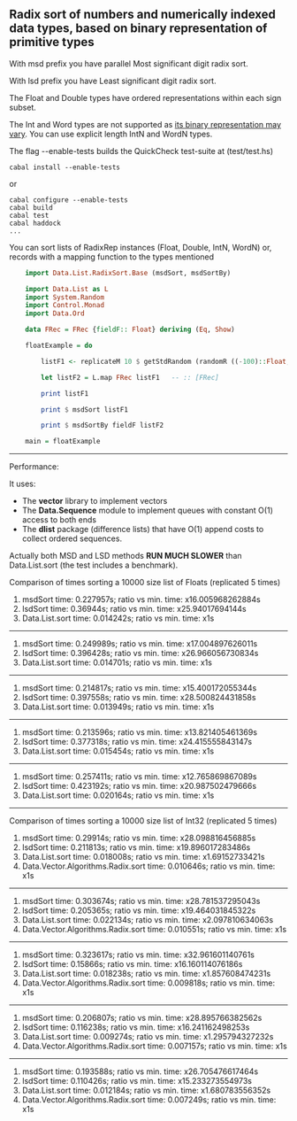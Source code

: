 ## Radix sort of numbers and numerically indexed data types, based on binary representation of primitive types

With msd prefix you have parallel Most significant digit radix sort.

With lsd prefix you have Least significant digit radix sort.

The Float and Double types have ordered representations within each sign subset.

The Int and Word types are not supported as [its binary representation may vary](http://www.haskell.org/ghc/docs/7.2.2/html/libraries/ghc-prim-0.2.0.0/GHC-Prim.html#g:1). You can use explicit length IntN and WordN types.

The flag --enable-tests builds the QuickCheck test-suite at (test/test.hs)

    cabal install --enable-tests

or

    cabal configure --enable-tests
    cabal build
    cabal test
    cabal haddock
    ...

You can sort lists of RadixRep instances (Float, Double, IntN, WordN) or, records with a mapping function to the types mentioned

```haskell
    import Data.List.RadixSort.Base (msdSort, msdSortBy)

    import Data.List as L
    import System.Random
    import Control.Monad
    import Data.Ord

    data FRec = FRec {fieldF:: Float} deriving (Eq, Show)

    floatExample = do

        listF1 <- replicateM 10 $ getStdRandom (randomR ((-100)::Float,100))

        let listF2 = L.map FRec listF1   -- :: [FRec]

        print listF1

        print $ msdSort listF1

        print $ msdSortBy fieldF listF2

    main = floatExample
```
-------------------

Performance:

It uses:

* The __vector__ library to implement vectors
* The __Data.Sequence__ module to implement queues with constant O(1) access to both ends
* The __dlist__ package (difference lists) that have O(1) append costs to collect ordered sequences.

Actually both MSD and LSD methods __RUN MUCH SLOWER__ than Data.List.sort (the test includes a benchmark).


Comparison of times sorting a 10000 size list of Floats (replicated 5 times)

1. msdSort time: 0.227957s; ratio vs min. time: x16.005968262884s
1. lsdSort time: 0.36944s; ratio vs min. time: x25.94017694144s
1. Data.List.sort time: 0.014242s; ratio vs min. time: x1s

-----------

1. msdSort time: 0.249989s; ratio vs min. time: x17.004897626011s
1. lsdSort time: 0.396428s; ratio vs min. time: x26.966056730834s
1. Data.List.sort time: 0.014701s; ratio vs min. time: x1s

-----------

1. msdSort time: 0.214817s; ratio vs min. time: x15.400172055344s
1. lsdSort time: 0.397558s; ratio vs min. time: x28.500824431858s
1. Data.List.sort time: 0.013949s; ratio vs min. time: x1s

-----------

1. msdSort time: 0.213596s; ratio vs min. time: x13.821405461369s
1. lsdSort time: 0.377318s; ratio vs min. time: x24.415555843147s
1. Data.List.sort time: 0.015454s; ratio vs min. time: x1s

-----------

1. msdSort time: 0.257411s; ratio vs min. time: x12.765869867089s
1. lsdSort time: 0.423192s; ratio vs min. time: x20.987502479666s
1. Data.List.sort time: 0.020164s; ratio vs min. time: x1s

----------

Comparison of times sorting a 10000 size list of Int32 (replicated 5 times)

1. msdSort time: 0.29914s; ratio vs min. time: x28.098816456885s
1. lsdSort time: 0.211813s; ratio vs min. time: x19.896017283486s
1. Data.List.sort time: 0.018008s; ratio vs min. time: x1.69152733421s
1. Data.Vector.Algorithms.Radix.sort time: 0.010646s; ratio vs min. time: x1s

---------------

1. msdSort time: 0.303674s; ratio vs min. time: x28.781537295043s
1. lsdSort time: 0.205365s; ratio vs min. time: x19.464031845322s
1. Data.List.sort time: 0.022134s; ratio vs min. time: x2.097810634063s
1. Data.Vector.Algorithms.Radix.sort time: 0.010551s; ratio vs min. time: x1s

---------------

1. msdSort time: 0.323617s; ratio vs min. time: x32.961601140761s
1. lsdSort time: 0.15866s; ratio vs min. time: x16.160114076186s
1. Data.List.sort time: 0.018238s; ratio vs min. time: x1.857608474231s
1. Data.Vector.Algorithms.Radix.sort time: 0.009818s; ratio vs min. time: x1s

---------------

1. msdSort time: 0.206807s; ratio vs min. time: x28.895766382562s
1. lsdSort time: 0.116238s; ratio vs min. time: x16.241162498253s
1. Data.List.sort time: 0.009274s; ratio vs min. time: x1.295794327232s
1. Data.Vector.Algorithms.Radix.sort time: 0.007157s; ratio vs min. time: x1s

---------------

1. msdSort time: 0.193588s; ratio vs min. time: x26.705476617464s
1. lsdSort time: 0.110426s; ratio vs min. time: x15.233273554973s
1. Data.List.sort time: 0.012184s; ratio vs min. time: x1.680783556352s
1. Data.Vector.Algorithms.Radix.sort time: 0.007249s; ratio vs min. time: x1s
